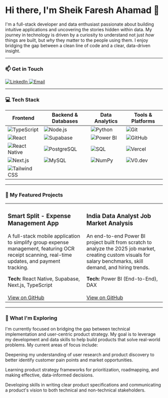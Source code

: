 # Hi there, I'm Sheik Faresh Ahamad 👋

I'm a full-stack developer and data enthusiast passionate about building intuitive applications and uncovering the stories hidden within data. My journey in technology is driven by a curiosity to understand not just *how* things are built, but *why* they matter to the people using them. I enjoy bridging the gap between a clean line of code and a clear, data-driven insight.

---

### 📫 Get in Touch

<a href="https://www.linkedin.com/in/sheikfareshahamad/" target="_blank">
  <img src="https://img.shields.io/badge/LinkedIn-0077B5?style=for-the-badge&logo=linkedin&logoColor=white" alt="LinkedIn">
</a>
<a href="mailto:fareshahamad099@gmail.com">
  <img src="https://img.shields.io/badge/Email-D14836?style=for-the-badge&logo=gmail&logoColor=white" alt="Email">
</a>

---

### 💻 Tech Stack

| Frontend | Backend & Databases | Data Analytics | Tools & Platforms |
|---|---|---|---|
| <img src="https://img.shields.io/badge/TypeScript-3178C6?style=for-the-badge&logo=typescript&logoColor=white" alt="TypeScript"> | <img src="https://img.shields.io/badge/Node.js-339933?style=for-the-badge&logo=nodedotjs&logoColor=white" alt="Node.js"> | <img src="https://img.shields.io/badge/Python-3776AB?style=for-the-badge&logo=python&logoColor=white" alt="Python"> | <img src="https://img.shields.io/badge/Git-F05032?style=for-the-badge&logo=git&logoColor=white" alt="Git"> |
| <img src="https://img.shields.io/badge/React-61DAFB?style=for-the-badge&logo=react&logoColor=black" alt="React"> | <img src="https://img.shields.io/badge/Supabase-3FCF8E?style=for-the-badge&logo=supabase&logoColor=white" alt="Supabase"> | <img src="https://img.shields.io/badge/Power%20BI-F2C811?style=for-the-badge&logo=powerbi&logoColor=black" alt="Power BI"> | <img src="https://img.shields.io/badge/GitHub-181717?style=for-the-badge&logo=github&logoColor=white" alt="GitHub"> |
| <img src="https://img.shields.io/badge/React%20Native-61DAFB?style=for-the-badge&logo=react&logoColor=black" alt="React Native"> | <img src="https://img.shields.io/badge/PostgreSQL-4169E1?style=for-the-badge&logo=postgresql&logoColor=white" alt="PostgreSQL"> | <img src="https://img.shields.io/badge/SQL-4479A1?style=for-the-badge&logo=mysql&logoColor=white" alt="SQL"> | <img src="https://img.shields.io/badge/Vercel-000000?style=for-the-badge&logo=vercel&logoColor=white" alt="Vercel"> |
| <img src="https://img.shields.io/badge/Next.js-000000?style=for-the-badge&logo=nextdotjs&logoColor=white" alt="Next.js"> | <img src="https://img.shields.io/badge/MySQL-4479A1?style=for-the-badge&logo=mysql&logoColor=white" alt="MySQL"> | <img src="https://img.shields.io/badge/NumPy-013243?style=for-the-badge&logo=numpy&logoColor=white" alt="NumPy"> | <img src="https://img.shields.io/badge/V0.dev-000000?style=for-the-badge&logo=vercel&logoColor=white" alt="V0.dev"> |
| <img src="https://img.shields.io/badge/Tailwind%20CSS-06B6D4?style=for-the-badge&logo=tailwindcss&logoColor=white" alt="Tailwind CSS"> | | | |

---

### 🚀 My Featured Projects

<table>
  <tr>
    <td width="50%" valign="top">
      <h3>Smart Split - Expense Management App</h3>
      <p>A full-stack mobile application to simplify group expense management, featuring OCR receipt scanning, real-time updates, and payment tracking.</p>
      <strong>Tech:</strong> React Native, Supabase, Next.js, TypeScript
      <br><br>
      <a href="[LINK-TO-YOUR-SMART-SPLIT-REPO]">View on GitHub</a>
    </td>
    <td width="50%" valign="top">
      <h3>India Data Analyst Job Market Analysis</h3>
      <p>An end-to-end Power BI project built from scratch to analyze the 2025 job market, creating custom visuals for salary benchmarks, skill demand, and hiring trends.</p>
      <strong>Tech:</strong> Power BI (End-to-End), DAX
      <br><br>
      <a href="[LINK-TO-YOUR-JOB-MARKET-REPO]">View on GitHub</a>
    </td>
  </tr>
</table>

---

### 🌱 What I'm Exploring
I'm currently focused on bridging the gap between technical implementation and user-centric product strategy. My goal is to leverage my development and data skills to help build products that solve real-world problems. My current areas of focus include:

Deepening my understanding of user research and product discovery to better identify customer pain points and market opportunities.

Learning product strategy frameworks for prioritization, roadmapping, and making effective, data-informed decisions.

Developing skills in writing clear product specifications and communicating a product's vision to both technical and non-technical stakeholders.
